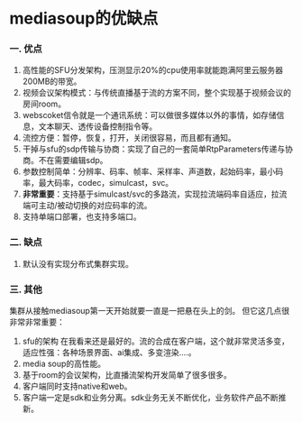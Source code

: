 # mediasoup的优缺点

### 一. 优点
1. 高性能的SFU分发架构，压测显示20%的cpu使用率就能跑满阿里云服务器200MB的带宽。
2. 视频会议架构模式：与传统直播基于流的方案不同，整个实现基于视频会议的房间room。
3. webscoket信令就是一个通讯系统：可以做很多媒体以外的事情，如存储信息，文本聊天、透传设备控制指令等。
4. 流控方便：暂停，恢复，打开，关闭很容易，而且都有通知。
5. 干掉与sfu的sdp传输与协商：实现了自己的一套简单RtpParameters传递与协商。不在需要编辑sdp。
6. 参数控制简单：分辨率、码率、帧率、采样率、声道数，起始码率，最小码率，最大码率，codec，simulcast，svc。
7. **非常重要**：支持基于simulcast/svc的多路流，实现拉流端码率自适应，拉流端可主动/被动切换的对应码率的流。
8. 支持单端口部署，也支持多端口。

### 二. 缺点
1. 默认没有实现分布式集群实现。

### 三. 其他
集群从接触mediasoup第一天开始就要一直是一把悬在头上的剑。 但它这几点很非常非常重要：
1. sfu的架构 在我看来还是最好的。流的合成在客户端，这个就非常灵活多变，适应性强：各种场景界面、ai集成、多变渲染....。 
2. media soup的高性能。
3. 基于room的会议架构，比直播流架构开发简单了很多很多。
4. 客户端同时支持native和web。
5. 客户端一定是sdk和业务分离。sdk业务无关不断优化，业务软件产品不断推新。